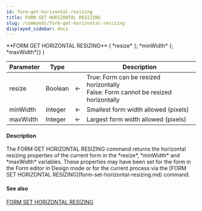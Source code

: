 ```yaml
---
id: form-get-horizontal-resizing
title: FORM GET HORIZONTAL RESIZING
slug: /commands/form-get-horizontal-resizing
displayed_sidebar: docs
---
```


<!--REF #_command_.FORM GET HORIZONTAL RESIZING.Syntax-->**FORM GET HORIZONTAL RESIZING** ( *resize* {; *minWidth* {; *maxWidth*}} )<!-- END REF-->
<!--REF #_command_.FORM GET HORIZONTAL RESIZING.Params-->
| Parameter | Type |  | Description |
| --- | --- | --- | --- |
| resize | Boolean | &larr; | True: Form can be resized horizontally<br/>False: Form cannot be resized horizontally |
| minWidth | Integer | &larr; | Smallest form width allowed (pixels) |
| maxWidth | Integer | &larr; | Largest form width allowed (pixels) |

<!-- END REF-->

#### Description 

<!--REF #_command_.FORM GET HORIZONTAL RESIZING.Summary-->The FORM GET HORIZONTAL RESIZING command returns the horizontal resizing properties of the current form in the *resize*, *minWidth* and *maxWidth* variables.<!-- END REF--> These properties may have been set for the form in the Form editor in Design mode or for the current process via the [FORM SET HORIZONTAL RESIZING](form-set-horizontal-resizing.md) command.

#### See also 

[FORM SET HORIZONTAL RESIZING](form-set-horizontal-resizing.md)  